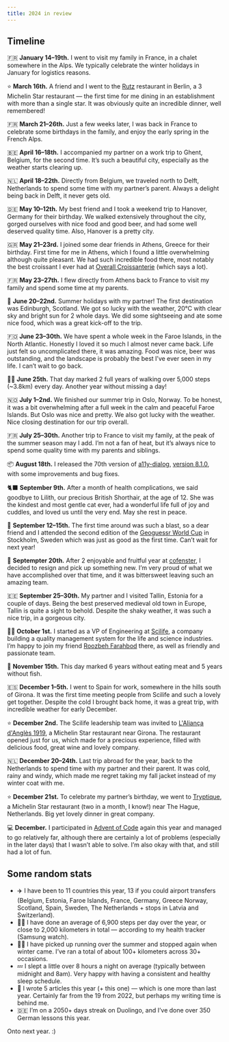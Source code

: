 ```yaml
---
title: 2024 in review
---
```


## Timeline

🇫🇷 **January 14–19th.** I went to visit my family in France, in a chalet somewhere in the Alps. We typically celebrate the winter holidays in January for logistics reasons.

⭐️ **March 16th.** A friend and I went to the [Rutz](https://rutz-restaurant.de/) restaurant in Berlin, a 3 Michelin Star restaurant — the first time for me dining in an establishment with more than a single star. It was obviously quite an incredible dinner, well remembered!

🇫🇷 **March 21–26th.** Just a few weeks later, I was back in France to celebrate some birthdays in the family, and enjoy the early spring in the French Alps.

🇧🇪 **April 16–18th.** I accompanied my partner on a work trip to Ghent, Belgium, for the second time. It’s such a beautiful city, especially as the weather starts clearing up.

🇳🇱 **April 18–22th.** Directly from Belgium, we traveled north to Delft, Netherlands to spend some time with my partner’s parent. Always a delight being back in Delft, it never gets old.

🇩🇪 **May 10–12th.** My best friend and I took a weekend trip to Hanover, Germany for their birthday. We walked extensively throughout the city, gorged ourselves with nice food and good beer, and had some well deserved quality time. Also, Hanover is a pretty city.

🇬🇷 **May 21–23rd.** I joined some dear friends in Athens, Greece for their birthday. First time for me in Athens, which I found a little overwhelming although quite pleasant. We had such incredible food there, most notably the best croissant I ever had at [Overall Croissanterie](https://g.co/kgs/kJC8VJm) (which says a lot).

🇫🇷 **May 23–27th.** I flew directly from Athens back to France to visit my family and spend some time at my parents.

🏴󠁧󠁢󠁳󠁣󠁴󠁿 **June 20–22nd.** Summer holidays with my partner! The first destination was Edinburgh, Scotland. We got so lucky with the weather, 20°C with clear sky and bright sun for 2 whole days. We did some sightseeing and ate some nice food, which was a great kick-off to the trip.

🇫🇴 **June 23–30th.** We have spent a whole week in the Faroe Islands, in the North Atlantic. Honestly I loved it so much I almost never came back. Life just felt so uncomplicated there, it was amazing. Food was nice, beer was outstanding, and the landscape is probably the best I’ve ever seen in my life. I can’t wait to go back.

🚶‍♀️ **June 25th.** That day marked 2 full years of walking over 5,000 steps (~3.8km) every day. Another year without missing a day!

🇳🇴 **July 1–2nd.** We finished our summer trip in Oslo, Norway. To be honest, it was a bit overwhelming after a full week in the calm and peaceful Faroe Islands. But Oslo was nice and pretty. We also got lucky with the weather. Nice closing destination for our trip overall.

🇫🇷 **July 25–30th.** Another trip to France to visit my family, at the peak of the summer season may I add. I’m not a fan of heat, but it’s always nice to spend some quality time with my parents and siblings.

📦 **August 18th.** I released the 70th version of [a11y-dialog](https://a11y-dialog.netlify.app), [version 8.1.0](https://github.com/KittyGiraudel/a11y-dialog/releases/tag/8.1.0), with some improvements and bug fixes.

🐈‍⬛ **September 9th.** After a month of health complications, we said goodbye to Lilith, our precious British Shorthair, at the age of 12. She was the kindest and most gentle cat ever, had a wonderful life full of joy and cuddles, and loved us until the very end. May she rest in peace.

📍 **September 12–15th.** The first time around was such a blast, so a dear friend and I attended the second edition of the [Geoguessr World Cup](https://www.geoguessr.com/world-cup/2024) in Stockholm, Sweden which was just as good as the first time. Can’t wait for next year!

👋 **Septempter 20th.** After 2 enjoyable and fruitful year at [cofenster](https://www.cofenster.com), I decided to resign and pick up something new. I’m very proud of what we have accomplished over that time, and it was bittersweet leaving such an amazing team.

🇪🇪 **September 25–30th.** My partner and I visited Tallin, Estonia for a couple of days. Being the best preserved medieval old town in Europe, Tallin is quite a sight to behold. Despite the shaky weather, it was such a nice trip, in a gorgeous city.

👩‍⚕️ **October 1st.** I started as a VP of Engineering at [Scilife](https://scilife.io), a company building a quality management system for the life and science industries. I’m happy to join my friend [Roozbeh Farahbod](https://www.linkedin.com/in/trident/) there, as well as friendly and passionate team.

🌱 **November 15th.** This day marked 6 years without eating meat and 5 years without fish.

🇪🇸 **December 1–5th.** I went to Spain for work, somewhere in the hills south of Girona. It was the first time meeting people from Scilife and such a lovely get together. Despite the cold I brought back home, it was a great trip, with incredible weather for early December.

⭐️ **December 2nd.** The Scilife leadership team was invited to [L'Aliança d'Anglès 1919](https://maps.app.goo.gl/ve6wnciuaN7bxDg46), a Michelin Star restaurant near Girona. The restaurant opened just for us, which made for a precious experience, filled with delicious food, great wine and lovely company.

🇳🇱 **December 20–24th.** Last trip abroad for the year, back to the Netherlands to spend time with my partner and their parent. It was cold, rainy and windy, which made me regret taking my fall jacket instead of my winter coat with me.

⭐️ **December 21st.** To celebrate my partner’s birthday, we went to [Tryptique](https://maps.app.goo.gl/ZPfRWDDYBQNbd74r6), a Michelin Star restaurant (two in a month, I know!) near The Hague, Netherlands. Big yet lovely dinner in great company.

💻 **December.** I participated in [Advent of Code](https://github.com/KittyGiraudel/advent-of-code) again this year and managed to go relatively far, although there are certainly a lot of problems (especially in the later days) that I wasn’t able to solve. I’m also okay with that, and still had a lot of fun.

## Some random stats

- ✈️ I have been to 11 countries this year, 13 if you could airport transfers (Belgium, Estonia, Faroe Islands, France, Germany, Greece Norway, Scotland, Spain, Sweden, The Netherlands + stops in Latvia and Switzerland).
- 🚶‍♀️ I have done an average of 6,900 steps per day over the year, or close to 2,000 kilometers in total — according to my health tracker (Samsung watch).
- 🏃‍♀️ I have picked up running over the summer and stopped again when winter came. I’ve ran a total of about 100+ kilometers across 30+ occasions.
- 💤 I slept a little over 8 hours a night on average (typically between midnight and 8am). Very happy with having a consistent and healthy sleep schedule.
- 📝 I wrote 5 articles this year (+ this one) — which is one more than last year. Certainly far from the 19 from 2022, but perhaps my writing time is behind me.
- 🇩🇪 I’m on a 2050+ days streak on Duolingo, and I’ve done over 350 German lessons this year.

Onto next year. :)
